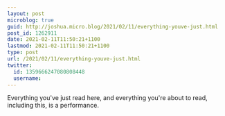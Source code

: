 ```yaml
---
layout: post
microblog: true
guid: http://joshua.micro.blog/2021/02/11/everything-youve-just.html
post_id: 1262911
date: 2021-02-11T11:50:21+1100
lastmod: 2021-02-11T11:50:21+1100
type: post
url: /2021/02/11/everything-youve-just.html
twitter:
  id: 1359666247080808448
  username: 
---
```

Everything you've just read here, and everything you're about to read, including this, is a performance.
